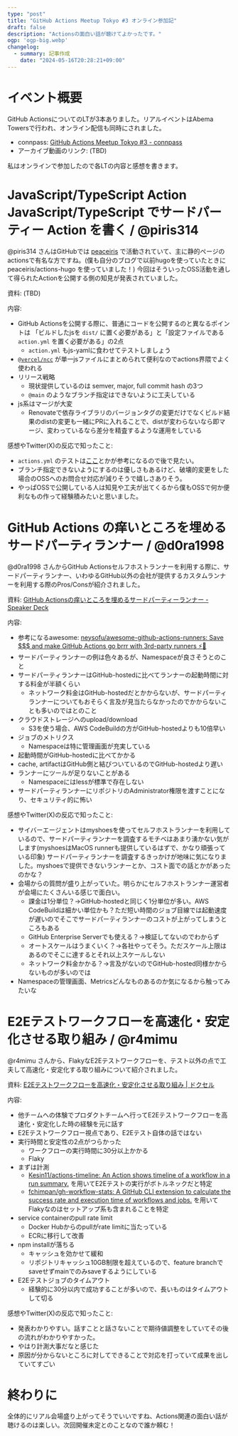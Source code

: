 ```yaml
---
type: "post"
title: "GitHub Actions Meetup Tokyo #3 オンライン参加記"
draft: false
description: "Actionsの面白い話が聴けてよかったです。"
ogp: 'ogp-big.webp'
changelog:
  - summary: 記事作成
    date: "2024-05-16T20:28:21+09:00"
---
```


<!-- titleは自動で入る -->
# イベント概要

GitHub ActionsについてのLTが3本ありました。リアルイベントはAbema Towersで行われ、オンライン配信も同時にされました。

- connpass: [GitHub Actions Meetup Tokyo #3 - connpass](https://gaugt.connpass.com/event/317178/)
- アーカイブ動画のリンク: (TBD)

私はオンラインで参加したので各LTの内容と感想を書きます。

# JavaScript/TypeScript Action JavaScript/TypeScript でサードパーティー Action を書く / @piris314

@piris314 さんはGitHubでは [peaceiris](https://github.com/peaceiris) で活動されていて、主に静的ページのactionsで有名な方ですね。(僕も自分のブログで以前hugoを使っていたときに peaceiris/actions-hugo を使っていました！)
今回はそういったOSS活動を通して得られたActionを公開する側の知見が発表されていました。

資料: (TBD)

内容:

- GitHub Actionsを公開する際に、普通にコードを公開するのと異なるポイントは 「ビルドしたjsを `dist/` に置く必要がある」と「設定ファイルである `action.yml` を置く必要がある」の2点
  - `action.yml` もjs-yamlに食わせてテストしましょう
- [`@vercel/ncc`](https://github.com/vercel/ncc) が単一jsファイルにまとめられて便利なのでactions界隈でよく使われる
- リリース戦略
  - 現状提供しているのは semver, major, full commit hash の3つ
  - `@main` のようなブランチ指定はできないように工夫している
- js系はマージが大変
  - Renovateで依存ライブラリのバージョンタグの変更だけでなくビルド結果のdistの変更も一緒にPRに入れることで、distが変わらないなら即マージ、変わっているなら差分を精査するような運用をしている

感想やTwitter(X)の反応で知ったこと:

- `actions.yml` のテストは[ここ](https://github.com/peaceiris/actions-gh-pages/blob/main/__tests__/get-inputs.test.ts)とかが参考になるので後で見たい。
- ブランチ指定できないようにするのは優しさもあるけど、破壊的変更をした場合のOSSへのお問合せ対応が減りそうで嬉しさありそう。
- やっぱOSSで公開している人は知見や工夫が出てくるから僕もOSSで何か便利なもの作って経験積みたいと思いました。

# GitHub Actions の痒いところを埋めるサードパーティランナー / @d0ra1998

@d0ra1998 さんからGitHub Actionsセルフホストランナーを利用する際に、サードパーティランナー、いわゆるGitHub以外の会社が提供するカスタムランナーを利用する際のPros/Consが紹介されました。

資料: [GitHub Actionsの痒いところを埋めるサードパーティーランナー - Speaker Deck](https://speakerdeck.com/dora1998/github-actionsnoyang-itokorowomai-merusadopateiranna)

内容:

- 参考になるawesome: [neysofu/awesome-github-actions-runners: Save $$$ and make GitHub Actions go brrr with 3rd-party runners ⚡🤖](https://github.com/neysofu/awesome-github-actions-runners)
- サードパーティランナーの例は色々あるが、Namespaceが良さそうとのこと
- サードパーティランナーはGitHub-hostedに比べてランナーの起動時間に対する料金が半額くらい
  - ネットワーク料金はGitHub-hostedだとかからないが、サードパーティランナーについてもおそらく言及が見当たらなかったのでかからないことも多いのではとのこと
- クラウドストレージへのupload/download
  - S3を使う場合、AWS CodeBuildの方がGitHub-hostedよりも10倍早い
- ジョブのメトリクス
  - Namespaceは特に管理画面が充実している
- 起動時間がGitHub-hostedに比べてかかる
- cache, artifactはGitHub側と結びついているのでGitHub-hostedより遅い
- ランナーにツールが足りないことがある
  - Namespaceにはlessが標準で存在しない
- サードパーティランナーにリポジトリのAdministrator権限を渡すことになり、セキュリティ的に怖い

感想やTwitter(X)の反応で知ったこと:

- サイバーエージェントはmyshoesを使ってセルフホストランナーを利用しているので、サードパーティランナーを調査するモチベはあまり湧かない気がします(myshoesはMacOS runnerも提供しているはずで、かなり頑張っている印象) サードパーティランナーを調査するきっかけが地味に気になりました。myshoesで提供できないランナーとか、コスト面での話とかがあったのかな？
- 会場からの質問が盛り上がっていた。明らかにセルフホストランナー運営者が会場にたくさんいる感じで面白い。
  - 課金は1分単位？→GitHub-hostedと同じく1分単位が多い。AWS CodeBuildは細かい単位かも？ただ短い時間のジョブ目線では起動速度が遅いのでそこでサードパーティランナーのコストが上がってしまうところもある
  - GitHub Enterprise Serverでも使える？→検証してないのでわからず
  - オートスケールはうまくいく？→各社やってそう。ただスケール上限はあるのでそこに達するとそれ以上スケールしない
  - ネットワーク料金かかる？→言及がないのでGitHub-hosted同様かからないものが多いのでは
- Namespaceの管理画面、Metricsどんなものあるのか気になるから触ってみたいな

# E2Eテストワークフローを高速化・安定化させる取り組み / @r4mimu

@r4mimu さんから、FlakyなE2Eテストワークフローを、テスト以外の点で工夫して高速化・安定化する取り組みについて紹介されました。

資料: [E2Eテストワークフローを高速化・安定化させる取り組み \| ドクセル](https://www.docswell.com/s/r4mimu/ZXYR73-2024-05-16-184345)

内容:

- 他チームへの体験でプロダクトチームへ行ってE2Eテストワークフローを高速化・安定化した時の経験を元に話す
- E2Eテストワークフロー視点であり、E2Eテスト自体の話ではない
- 実行時間と安定性の2点がつらかった
  - ワークフローの実行時間に30分以上かかる
  - Flaky
- まずは計測
  - [Kesin11/actions-timeline: An Action shows timeline of a workflow in a run summary.](https://github.com/Kesin11/actions-timeline) を用いてE2Eテストの実行がボトルネックだと特定
  - [fchimpan/gh-workflow-stats: A GitHub CLI extension to calculate the success rate and execution time of workflows and jobs.](https://github.com/fchimpan/gh-workflow-stats) を用いてFlakyなのはセットアップ系も含まれることを特定
- service containerのpull rate limit
  - Docker Hubからのpullがrate limitに当たっている
  - ECRに移行して改善
- npm installが落ちる
  - キャッシュを効かせて緩和
  - リポジトリキャッシュ10GB制限を超えているので、feature branchでsaveせずmainでのみsaveするようにしている
- E2Eテストジョブのタイムアウト
  - 経験的に30分以内で成功することが多いので、長いものはタイムアウトして切る

感想やTwitter(X)の反応で知ったこと:

- 発表わかりやすい。話すことと話さないことで期待値調整をしていてその後の流れがわかりやすかった。
- やはり計測大事だなと感じた
- 原因が分からないところに対してできることで対応を打っていて成果を出していてすごい

# 終わりに

全体的にリアル会場盛り上がってそうでいいですね、Actions関連の面白い話が聴けるのは楽しい。次回開催未定とのことなので誰か頼む！

